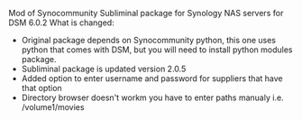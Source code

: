 Mod of Synocommunity Subliminal package for Synology NAS servers for DSM 6.0.2 
What is changed:
 * Original package depends on Synocommunity python, this one uses python that comes with DSM, but you will need to install python modules package.
 * Subliminal package is updated version 2.0.5
 * Added option to enter username and password for suppliers that have that option
 * Directory browser doesn't workm you have to enter paths manualy i.e. /volume1/movies
